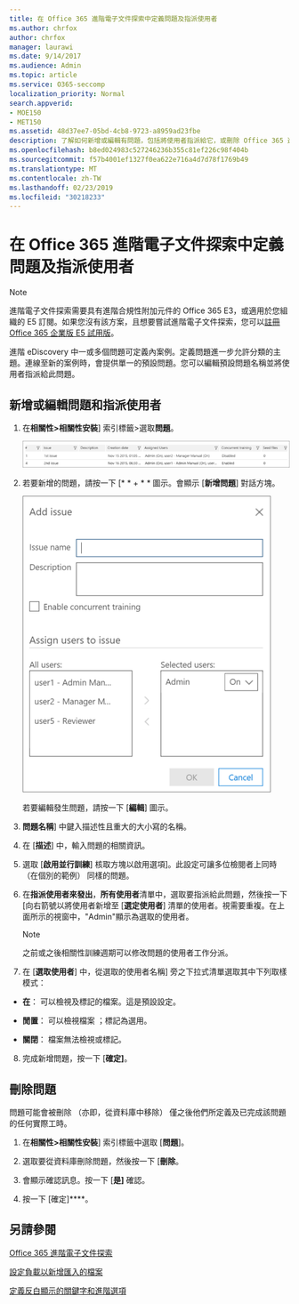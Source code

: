 ```yaml
---
title: 在 Office 365 進階電子文件探索中定義問題及指派使用者
ms.author: chrfox
author: chrfox
manager: laurawi
ms.date: 9/14/2017
ms.audience: Admin
ms.topic: article
ms.service: O365-seccomp
localization_priority: Normal
search.appverid:
- MOE150
- MET150
ms.assetid: 48d37ee7-05bd-4cb8-9723-a8959ad23fbe
description: 了解如何新增或編輯有問題，包括將使用者指派給它，或刪除 Office 365 進階 eDiscovery 案例的問題。
ms.openlocfilehash: b8ed024983c527246236b355c81ef226c98f404b
ms.sourcegitcommit: f57b4001ef1327f0ea622e716a4d7d78f1769b49
ms.translationtype: MT
ms.contentlocale: zh-TW
ms.lasthandoff: 02/23/2019
ms.locfileid: "30218233"
---
```

# <a name="define-issues-and-assign-users-in-office-365-advanced-ediscovery"></a>在 Office 365 進階電子文件探索中定義問題及指派使用者

> [!NOTE]
> 進階電子文件探索需要具有進階合規性附加元件的 Office 365 E3，或適用於您組織的 E5 訂閱。如果您沒有該方案，且想要嘗試進階電子文件探索，您可以[註冊 Office 365 企業版 E5 試用版](https://go.microsoft.com/fwlink/p/?LinkID=698279)。 
  
進階 eDiscovery 中一或多個問題可定義內案例。定義問題進一步允許分類的主題。連線至新的案例時，會提供單一的預設問題。您可以編輯預設問題名稱並將使用者指派給此問題。 
  
## <a name="adding-or-editing-an-issue-and-assigning-users"></a>新增或編輯問題和指派使用者

1. 在**相關性\>相關性安裝**] 索引標籤\>選取**問題**。
    
    ![相關性設定問題](media/dfd8f9ef-b167-4ed9-980e-00ae98a97169.png)
  
2. 若要新增的問題，請按一下 [* * + * * 圖示。會顯示 [**新增問題**] 對話方塊。 
    
    ![相關性設定新增問題](media/c8e94982-139a-472a-b85d-282f2d742046.png)
  
    若要編輯發生問題，請按一下 [**編輯**] 圖示。 
    
3. **問題名稱**] 中鍵入描述性且重大的大小寫的名稱。 
    
4. 在 [**描述**] 中，輸入問題的相關資訊。
    
5. 選取 [**啟用並行訓練**] 核取方塊以啟用選項]。此設定可讓多位檢閱者上同時 （在個別的範例） 同樣的問題。 
    
6. 在**指派使用者來發出**，**所有使用者**清單中，選取要指派給此問題，然後按一下 [向右箭號以將使用者新增至 [**選定使用者**] 清單的使用者。視需要重複。在上面所示的視窗中，"Admin"顯示為選取的使用者。 
    
    > [!NOTE]
    > 之前或之後相關性訓練週期可以修改問題的使用者工作分派。 
  
7. 在 [**選取使用者**] 中，從選取的使用者名稱] 旁之下拉式清單選取其中下列取樣模式： 
    
  - **在**： 可以檢視及標記的檔案。這是預設設定。
    
  - **閒置**： 可以檢視檔案 ；標記為選用。
    
  - **關閉**： 檔案無法檢視或標記。
    
8. 完成新增問題，按一下 [**確定]**。
    
## <a name="deleting-issues"></a>刪除問題

問題可能會被刪除 （亦即，從資料庫中移除） 僅之後他們所定義及已完成該問題的任何實際工時。 
  
1. 在**相關性\>相關性安裝**] 索引標籤中選取 [**問題**]。
    
2. 選取要從資料庫刪除問題，然後按一下 [**刪除**。
    
3. 會顯示確認訊息。按一下 [**是]** 確認。 
    
4. 按一下 [確定]****。
    
## <a name="see-also"></a>另請參閱

[Office 365 進階電子文件探索](office-365-advanced-ediscovery.md)
  
[設定負載以新增匯入的檔案](set-up-loads-to-add-imported-files.md)
  
[定義反白顯示的關鍵字和進階選項](define-highlighted-keywords-and-advanced-options.md)

